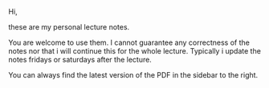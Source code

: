 Hi, 

these are my personal lecture notes. 

You are welcome to use them. I cannot guarantee any correctness of the notes nor that i will continue this for the whole lecture. Typically i update the notes fridays or saturdays after the lecture.


You can always find the latest version of the PDF in the sidebar to the right.
